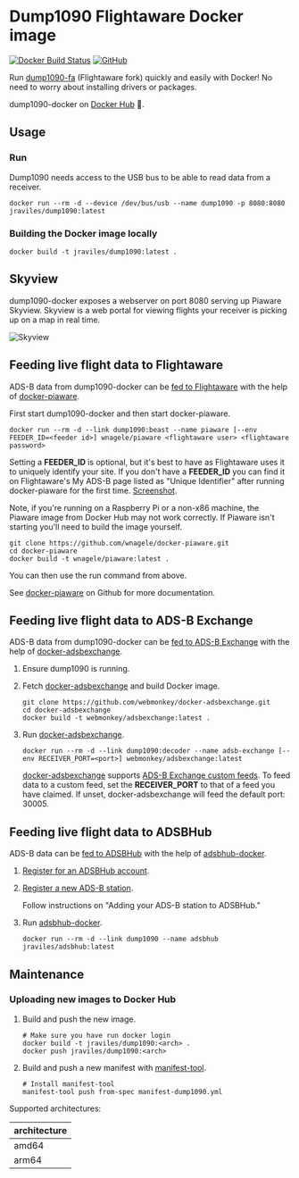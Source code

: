 # Dump1090 Flightaware Docker image

[![Docker Build Status](https://img.shields.io/docker/build/jraviles/dump1090.svg)](https://hub.docker.com/r/jraviles/dump1090/)
[![GitHub](https://img.shields.io/github/license/jeanralphaviles/dump1090-docker.svg)](https://github.com/jeanralphaviles/dump1090-docker)

Run [dump1090-fa](https://github.com/flightaware/dump1090) (Flightaware fork)
quickly and easily with Docker! No need to worry about installing drivers or
packages.

dump1090-docker on [Docker Hub](https://hub.docker.com/r/jraviles/dump1090)
:whale:.

## Usage

### Run

Dump1090 needs access to the USB bus to be able to read data from a receiver.

```shell
docker run --rm -d --device /dev/bus/usb --name dump1090 -p 8080:8080 jraviles/dump1090:latest
```

### Building the Docker image locally

```shell
docker build -t jraviles/dump1090:latest .
```

## Skyview

dump1090-docker exposes a webserver on port 8080 serving up Piaware Skyview.
Skyview is a web portal for viewing flights your receiver is picking up on a
map in real time.

![Skyview](https://github.com/jeanralphaviles/dump1090-docker/raw/master/images/skyview.png)

## Feeding live flight data to Flightaware

ADS-B data from dump1090-docker can be
[fed to Flightaware](https://flightaware.com/adsb) with the help of
[docker-piaware](https://github.com/wnagele/docker-piaware).

First start dump1090-docker and then start docker-piaware.

```shell
docker run --rm -d --link dump1090:beast --name piaware [--env FEEDER_ID=<feeder id>] wnagele/piaware <flightaware user> <flightaware password>
```

Setting a **FEEDER\_ID** is optional, but it's best to have as Flightaware uses
it to uniquely identify your site. If you don't have a **FEEDER\_ID** you can
find it on Flightaware's My ADS-B page listed as "Unique Identifier" after
running docker-piaware for the first time.
[Screenshot](https://github.com/jeanralphaviles/dump1090-docker/raw/master/images/feeder_id.png).

Note, if you're running on a Raspberry Pi or a non-x86 machine, the Piaware
image from Docker Hub may not work correctly. If Piaware isn't starting you'll
need to build the image yourself.

```shell
git clone https://github.com/wnagele/docker-piaware.git
cd docker-piaware
docker build -t wnagele/piaware:latest .
```

You can then use the run command from above.

See [docker-piaware](https://github.com/wnagele/docker-piaware) on Github for
more documentation.

## Feeding live flight data to ADS-B Exchange

ADS-B data from dump1090-docker can be
[fed to ADS-B Exchange](https://www.adsbexchange.com/how-to-feed) with the help
of [docker-adsbexchange](https://github.com/webmonkey/docker-adsbexchange).

1. Ensure dump1090 is running.

1. Fetch
   [docker-adsbexchange](https://github.com/webmonkey/docker-adsbexchange) and
   build Docker image.

   ```shell
   git clone https://github.com/webmonkey/docker-adsbexchange.git
   cd docker-adsbexchange
   docker build -t webmonkey/adsbexchange:latest .
   ```

1. Run [docker-adsbexchange](https://github.com/webmonkey/docker-adsbexchange).

   ```shell
   docker run --rm -d --link dump1090:decoder --name adsb-exchange [--env RECEIVER_PORT=<port>] webmonkey/adsbexchange:latest
   ```

   [docker-adsbexchange](https://github.com/webmonkey/docker-adsbexchange)
   supports
   [ADS-B Exchange custom feeds](https://www.adsbexchange.com/how-to-feed/custom-feed-how-to).
   To feed data to a custom feed, set the **RECEIVER\_PORT** to that of a feed
   you have claimed. If unset, docker-adsbexchange will feed the default port:
   30005\.

## Feeding live flight data to ADSBHub

ADS-B data can be [fed to ADSBHub](http://www.adsbhub.org/howtofeed.php) with
the help of [adsbhub-docker](https://github.com/jeanralphaviles/adsbhub-docker).

1. [Register for an ADSBHub account](http://www.adsbhub.org/register.php).

1. [Register a new ADS-B station](http://www.adsbhub.org/howtofeed.php).

   Follow instructions on "Adding your ADS-B station to ADSBHub."

1. Run [adsbhub-docker](https://github.com/jeanralphaviles/adsbhub-docker).

   ```shell
   docker run --rm -d --link dump1090 --name adsbhub jraviles/adsbhub:latest
   ```

## Maintenance

### Uploading new images to Docker Hub

1. Build and push the new image.

   ```shell
   # Make sure you have run docker login
   docker build -t jraviles/dump1090:<arch> .
   docker push jraviles/dump1090:<arch>
   ```

1. Build and push a new manifest with
   [manifest-tool](https://github.com/estesp/manifest-tool).

   ```shell
   # Install manifest-tool
   manifest-tool push from-spec manifest-dump1090.yml
   ```

Supported architectures:

| architecture 	|
|--------------	|
| amd64        	|
| arm64        	|
